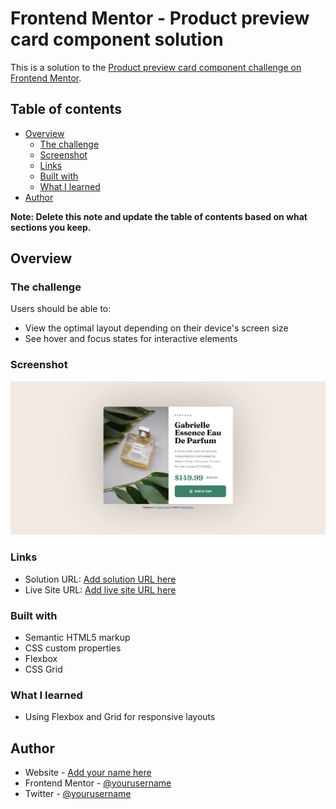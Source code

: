 # Frontend Mentor - Product preview card component solution

This is a solution to the [Product preview card component challenge on Frontend Mentor](https://www.frontendmentor.io/challenges/product-preview-card-component-GO7UmttRfa).

## Table of contents

- [Overview](#overview)
  - [The challenge](#the-challenge)
  - [Screenshot](#screenshot)
  - [Links](#links)
  - [Built with](#built-with)
  - [What I learned](#what-i-learned)
- [Author](#author)

**Note: Delete this note and update the table of contents based on what sections you keep.**

## Overview

### The challenge

Users should be able to:

- View the optimal layout depending on their device's screen size
- See hover and focus states for interactive elements

### Screenshot

![](./screenshot.jpg)

### Links

- Solution URL: [Add solution URL here](https://your-solution-url.com)
- Live Site URL: [Add live site URL here](https://harshilkabra.github.io/productcard/)

### Built with

- Semantic HTML5 markup
- CSS custom properties
- Flexbox
- CSS Grid

### What I learned

- Using Flexbox and Grid for responsive layouts

## Author

- Website - [Add your name here](https://www.kabraharshil.wordpress.com)
- Frontend Mentor - [@yourusername](https://www.frontendmentor.io/profile/harshilkabra)
- Twitter - [@yourusername](https://www.twitter.com/harshilkabra)
